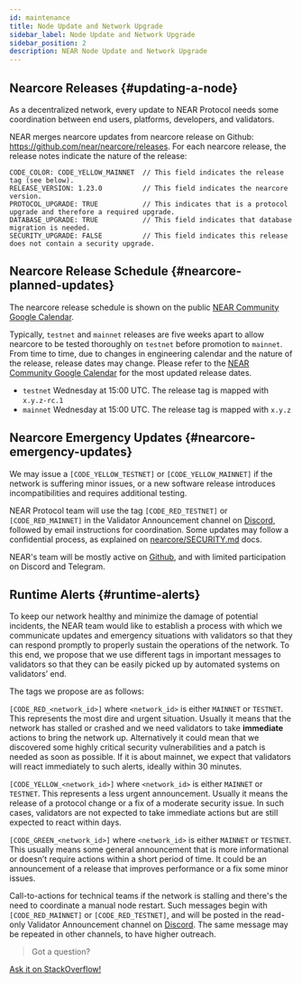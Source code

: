 ```yaml
---
id: maintenance
title: Node Update and Network Upgrade
sidebar_label: Node Update and Network Upgrade
sidebar_position: 2
description: NEAR Node Update and Network Upgrade
---
```


## Nearcore Releases {#updating-a-node}

As a decentralized network, every update to NEAR Protocol needs some coordination between end users, platforms, developers, and validators.

NEAR merges nearcore updates from nearcore release on Github: https://github.com/near/nearcore/releases. For each nearcore release, the release notes indicate the nature of the release:
```
CODE_COLOR: CODE_YELLOW_MAINNET  // This field indicates the release tag (see below).
RELEASE_VERSION: 1.23.0          // This field indicates the nearcore version.
PROTOCOL_UPGRADE: TRUE           // This indicates that is a protocol upgrade and therefore a required upgrade.
DATABASE_UPGRADE: TRUE           // This field indicates that database migration is needed.
SECURITY_UPGRADE: FALSE          // This field indicates this release does not contain a security upgrade.
```


## Nearcore Release Schedule {#nearcore-planned-updates}

The nearcore release schedule is shown on the public [NEAR Community Google Calendar](https://calendar.google.com/calendar/u/0/embed?src=nearprotocol.com_ltk89omsjnc2ckgbtk6h9157i0@group.calendar.google.com).

Typically, `testnet` and `mainnet` releases are five weeks apart to allow nearcore to be tested thoroughly on `testnet` before promotion to `mainnet`. From time to time, due to changes in engineering calendar and the nature of the release, release dates may change. Please refer to the [NEAR Community Google Calendar](https://calendar.google.com/calendar/u/0/embed?src=nearprotocol.com_ltk89omsjnc2ckgbtk6h9157i0@group.calendar.google.com) for the most updated release dates.
- `testnet` Wednesday at 15:00 UTC. The release tag is mapped with `x.y.z-rc.1`
- `mainnet` Wednesday at 15:00 UTC. The release tag is mapped with `x.y.z`

## Nearcore Emergency Updates {#nearcore-emergency-updates}

We may issue a `[CODE_YELLOW_TESTNET]` or `[CODE_YELLOW_MAINNET]` if the network is suffering minor issues, or a new software release introduces incompatibilities and requires additional testing.

NEAR Protocol team will use the tag `[CODE_RED_TESTNET]` or `[CODE_RED_MAINNET]` in the Validator Announcement channel on [Discord](https://discord.gg/xsrHaCb), followed by email instructions for coordination. Some updates may follow a confidential process, as explained on [nearcore/SECURITY.md](https://github.com/near/nearcore/blob/master/SECURITY.md) docs.

NEAR's team will be mostly active on [Github](https://github.com/near/nearcore), and with limited participation on Discord and Telegram.


## Runtime Alerts {#runtime-alerts}

To keep our network healthy and minimize the damage of potential incidents, the NEAR team would like to establish a process with which we communicate updates and emergency situations with validators so that they can respond promptly to properly sustain the operations of the network. To this end, we propose that we use different tags in important messages to validators so that they can be easily picked up by automated systems on validators’ end.

The tags we propose are as follows:

`[CODE_RED_<network_id>]` where `<network_id>` is either `MAINNET` or `TESTNET`. This represents the most dire and urgent situation. Usually it means that the network has stalled or crashed and we need validators to take **immediate** actions to bring the network up. Alternatively it could mean that we discovered some highly critical security vulnerabilities and a patch is needed as soon as possible. If it is about mainnet, we expect that validators will react immediately to such alerts, ideally within 30 minutes.

`[CODE_YELLOW_<network_id>]` where `<network_id>` is either `MAINNET` or `TESTNET`. This represents a less urgent announcement. Usually it means the release of a protocol change or a fix of a moderate security issue. In such cases, validators are not expected to take immediate actions but are still expected to react within days.

`[CODE_GREEN_<network_id>]` where `<network_id>` is either `MAINNET` or `TESTNET`. This usually means some general announcement that is more informational or doesn’t require actions within a short period of time. It could be an announcement of a release that improves performance or a fix some minor issues.

Call-to-actions for technical teams if the network is stalling and there's the need to coordinate a manual node restart. Such messages begin with `[CODE_RED_MAINNET]` or `[CODE_RED_TESTNET]`, and will be posted in the read-only Validator Announcement channel on [Discord](https://discord.gg/xsrHaCb). The same message may be repeated in other channels, to have higher outreach.


>Got a question?
<a href="https://stackoverflow.com/questions/tagged/nearprotocol">
  <h8>Ask it on StackOverflow!</h8></a>

<!-- Auto-update: 2025-10-16T08:37:46.184256 -->
